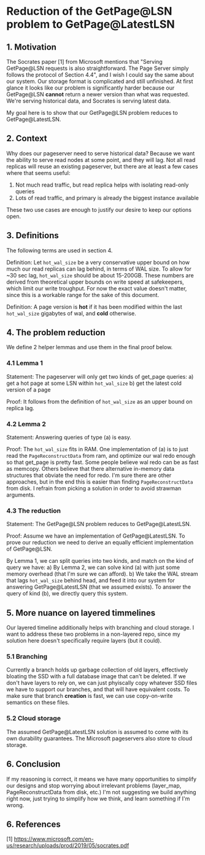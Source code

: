 # Reduction of the GetPage@LSN problem to GetPage@LatestLSN

## 1. Motivation

The Socrates paper [1] from Microsoft mentions that "Serving GetPage@LSN requests is also straightforward. The Page Server simply follows the protocol of Section 4.4", and I wish I could say the same about our system. Our storage format is complicated and still unfinished. At first glance it looks like our problem is significantly harder because our GetPage@LSN **cannot** return a newer version than what was requested. We're serving historical data, and Socrates is serving latest data.

My goal here is to show that our GetPage@LSN problem reduces to GetPage@LatestLSN.

## 2. Context
Why does our pageserver need to serve historical data? Because we want the ability to serve read nodes at some point, and they will lag. Not all read replicas will reuse an existing pageserver, but there are at least a few cases where that seems useful:
1. Not much read traffic, but read replica helps with isolating read-only queries
2. Lots of read traffic, and primary is already the biggest instance available

These two use cases are enough to justify our desire to keep our options open.

## 3. Definitions
The following terms are used in section 4.

Definition: Let `hot_wal_size` be a very conservative upper bound on how much our read replicas can lag behind, in terms of WAL size. To allow for ~30 sec lag, `hot_wal_size` should be about 15-200GB. These numbers are derived from theoretical upper bounds on write speed at safekeepers, which limit our write troughput. For now the exact value doesn't matter, since this is a workable range for the sake of this document.

Definition: A page version is **hot** if it has been modified within the last `hot_wal_size` gigabytes of wal, and **cold** otherwise.

## 4. The problem reduction
We define 2 helper lemmas and use them in the final proof below.

### 4.1 Lemma 1
Statement: The pageserver will only get two kinds of get_page queries:
a) get a hot page at some LSN within `hot_wal_size`
b) get the latest cold version of a page

Proof: It follows from the definition of `hot_wal_size` as an upper bound on replica lag. 

### 4.2 Lemma 2
Statement: Answering queries of type (a) is easy.

Proof: The `hot_wal_size` fits in RAM. One implementation of (a) is to just read the `PageReconstructData` from ram, and optimize our wal redo enough so that get_page is pretty fast. Some people believe wal redo can be as fast as memcopy. Others believe that there alternative in-memory data structures that obviate the need for redo. I'm sure there are other approaches, but in the end this is easier than finding `PageReconstructData` from disk. I refrain from picking a solution in order to avoid strawman arguments.

### 4.3 The reduction
Statement: The GetPage@LSN problem reduces to GetPage@LatestLSN.

Proof: Assume we have an implementation of GetPage@LatestLSN. To prove our reduction we need to derive an equally efficient implementation of GetPage@LSN.

By Lemma 1, we can split queries into two kinds, and match on the kind of query we have:
a) By Lemma 2, we can solve kind (a) with just some memory overhead (that I'm sure we can afford).
b) We take the WAL stream that lags `hot_wal_size` behind head, and feed it into our system for answering GetPage@LatestLSN (that we assumed exists). To answer the query of kind (b), we directly query this system.

## 5. More nuance on layered timmelines
Our layered timeline additionally helps with branching and cloud storage. I want to address these two problems in a non-layered repo, since my solution here doesn't specifically require layers (but it could).

### 5.1 Branching
Currently a branch holds up garbage collection of old layers, effectively bloating the SSD with a full database image that can't be deleted. If we don't have layers to rely on, we can just phyiscally copy whatever SSD files we have to support our branches, and that will have equivalent costs. To make sure that branch **creation** is fast, we can use copy-on-write semantics on these files.

### 5.2 Cloud storage
The assumed GetPage@LatestLSN solution is assumed to come with its own durability guarantees. The Microsoft pageservers also store to cloud storage.

## 6. Conclusion
If my reasoning is correct, it means we have many opportunities to simplify our designs and stop worrying about irrelevant problems (layer_map, PageReconstructData from disk, etc.) I'm not suggesting we build anything right now, just trying to simplify how we think, and learn something if I'm wrong.

## 6. References

[1] https://www.microsoft.com/en-us/research/uploads/prod/2019/05/socrates.pdf
